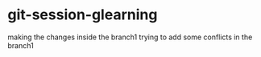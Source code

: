 # git-session-glearning

making the changes inside the branch1
trying to add some conflicts in the branch1
